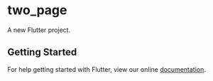 # two_page

A new Flutter project.

## Getting Started

For help getting started with Flutter, view our online
[documentation](https://flutter.io/).
